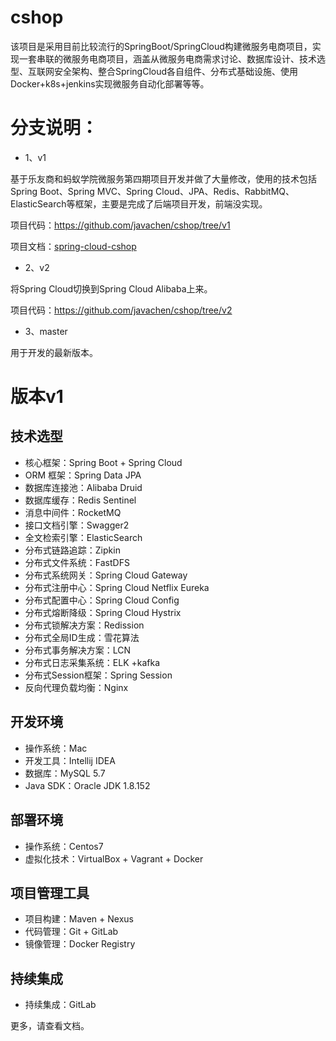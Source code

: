 # cshop

该项目是采用目前比较流行的SpringBoot/SpringCloud构建微服务电商项目，实现一套串联的微服务电商项目，涵盖从微服务电商需求讨论、数据库设计、技术选型、互联网安全架构、整合SpringCloud各自组件、分布式基础设施、使用Docker+k8s+jenkins实现微服务自动化部署等等。

# 分支说明：

- 1、v1

基于乐友商和蚂蚁学院微服务第四期项目开发并做了大量修改，使用的技术包括Spring Boot、Spring MVC、Spring Cloud、JPA、Redis、RabbitMQ、ElasticSearch等框架，主要是完成了后端项目开发，前端没实现。

项目代码：<https://github.com/javachen/cshop/tree/v1>

项目文档：[spring-cloud-cshop](https://javachen.github.io/wiki/spring-cloud-cshop/)

- 2、v2

将Spring Cloud切换到Spring Cloud Alibaba上来。

项目代码：<https://github.com/javachen/cshop/tree/v2>

- 3、master

用于开发的最新版本。

# 版本v1

## 技术选型

- 核心框架：Spring Boot + Spring Cloud
- ORM 框架：Spring Data JPA
- 数据库连接池：Alibaba Druid
- 数据库缓存：Redis Sentinel
- 消息中间件：RocketMQ
- 接口文档引擎：Swagger2
- 全文检索引擎：ElasticSearch
- 分布式链路追踪：Zipkin
- 分布式文件系统：FastDFS
- 分布式系统网关：Spring Cloud Gateway
- 分布式注册中心：Spring Cloud Netflix Eureka
- 分布式配置中心：Spring Cloud Config
- 分布式熔断降级：Spring Cloud Hystrix
- 分布式锁解决方案：Redission
- 分布式全局ID生成：雪花算法
- 分布式事务解决方案：LCN
- 分布式日志采集系统：ELK +kafka
- 分布式Session框架：Spring Session
- 反向代理负载均衡：Nginx

## 开发环境

- 操作系统：Mac
- 开发工具：Intellij IDEA
- 数据库：MySQL 5.7
- Java SDK：Oracle JDK 1.8.152

## 部署环境

- 操作系统：Centos7
- 虚拟化技术：VirtualBox + Vagrant + Docker

## 项目管理工具

- 项目构建：Maven + Nexus
- 代码管理：Git + GitLab
- 镜像管理：Docker Registry

## 持续集成

- 持续集成：GitLab

更多，请查看文档。
